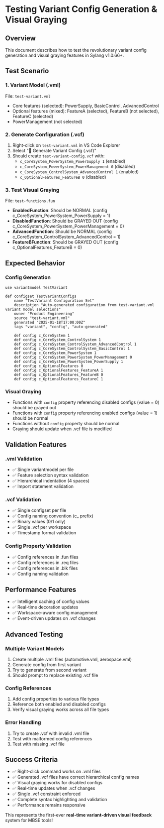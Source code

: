 # Testing Variant Config Generation & Visual Graying

## Overview
This document describes how to test the revolutionary variant config generation and visual graying features in Sylang v1.0.66+.

## Test Scenario

### 1. Variant Model (.vml)
File: `test-variant.vml`
- Core features (selected): PowerSupply, BasicControl, AdvancedControl
- Optional features (mixed): FeatureA (selected), FeatureB (not selected), FeatureC (selected)
- PowerManagement (not selected)

### 2. Generate Configuration (.vcf)
1. Right-click on `test-variant.vml` in VS Code Explorer
2. Select "🔧 Generate Variant Config (.vcf)"
3. Should create `test-variant-config.vcf` with:
   - `c_CoreSystem_PowerSystem_PowerSupply 1` (enabled)
   - `c_CoreSystem_PowerSystem_PowerManagement 0` (disabled)
   - `c_CoreSystem_ControlSystem_AdvancedControl 1` (enabled)
   - `c_OptionalFeatures_FeatureB 0` (disabled)

### 3. Test Visual Graying
File: `test-functions.fun`
- **EnabledFunction**: Should be NORMAL (config c_CoreSystem_PowerSystem_PowerSupply = 1)
- **DisabledFunction**: Should be GRAYED OUT (config c_CoreSystem_PowerSystem_PowerManagement = 0)
- **AdvancedFunction**: Should be NORMAL (config c_CoreSystem_ControlSystem_AdvancedControl = 1)
- **FeatureBFunction**: Should be GRAYED OUT (config c_OptionalFeatures_FeatureB = 0)

## Expected Behavior

### Config Generation
```vcf
use variantmodel TestVariant

def configset TestVariantConfigs
    name "TestVariant Configuration Set"
    description "Auto-generated configuration from test-variant.vml variant model selections"
    owner "Product Engineering"
    source "test-variant.vml"
    generated "2025-01-18T17:00:00Z"
    tags "variant", "config", "auto-generated"

    def config c_CoreSystem 1
    def config c_CoreSystem_ControlSystem 1
    def config c_CoreSystem_ControlSystem_AdvancedControl 1
    def config c_CoreSystem_ControlSystem_BasicControl 1
    def config c_CoreSystem_PowerSystem 1
    def config c_CoreSystem_PowerSystem_PowerManagement 0
    def config c_CoreSystem_PowerSystem_PowerSupply 1
    def config c_OptionalFeatures 0
    def config c_OptionalFeatures_FeatureA 1
    def config c_OptionalFeatures_FeatureB 0
    def config c_OptionalFeatures_FeatureC 1
```

### Visual Graying
- Functions with `config` property referencing disabled configs (value = 0) should be grayed out
- Functions with `config` property referencing enabled configs (value = 1) should be normal
- Functions without `config` property should be normal
- Graying should update when .vcf file is modified

## Validation Features

### .vml Validation
- ✅ Single variantmodel per file
- ✅ Feature selection syntax validation
- ✅ Hierarchical indentation (4 spaces)
- ✅ Import statement validation

### .vcf Validation
- ✅ Single configset per file
- ✅ Config naming convention (c_ prefix)
- ✅ Binary values (0/1 only)
- ✅ Single .vcf per workspace
- ✅ Timestamp format validation

### Config Property Validation
- ✅ Config references in .fun files
- ✅ Config references in .req files
- ✅ Config references in .blk files
- ✅ Config naming validation

## Performance Features
- ✅ Intelligent caching of config values
- ✅ Real-time decoration updates
- ✅ Workspace-aware config management
- ✅ Event-driven updates on .vcf changes

## Advanced Testing

### Multiple Variant Models
1. Create multiple .vml files (automotive.vml, aerospace.vml)
2. Generate config from first variant
3. Try to generate from second variant
4. Should prompt to replace existing .vcf file

### Config References
1. Add config properties to various file types
2. Reference both enabled and disabled configs
3. Verify visual graying works across all file types

### Error Handling
1. Try to create .vcf with invalid .vml file
2. Test with malformed config references
3. Test with missing .vcf file

## Success Criteria
- ✅ Right-click command works on .vml files
- ✅ Generated .vcf files have correct hierarchical config names
- ✅ Visual graying works for disabled configs
- ✅ Real-time updates when .vcf changes
- ✅ Single .vcf constraint enforced
- ✅ Complete syntax highlighting and validation
- ✅ Performance remains responsive

This represents the first-ever **real-time variant-driven visual feedback** system for MBSE tools! 